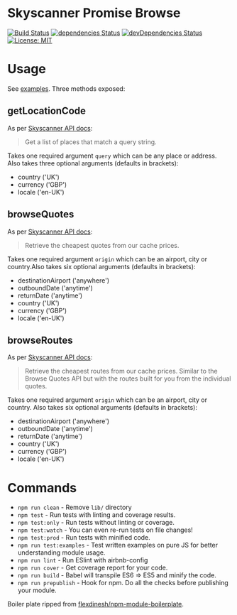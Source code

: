 # Skyscanner Promise Browse

[![Build Status](https://travis-ci.org/flexdinesh/npm-module-boilerplate.svg?branch=master)](https://travis-ci.org/flexdinesh/npm-module-boilerplate) [![dependencies Status](https://david-dm.org/flexdinesh/npm-module-boilerplate/status.svg)](https://david-dm.org/flexdinesh/npm-module-boilerplate) [![devDependencies Status](https://david-dm.org/flexdinesh/npm-module-boilerplate/dev-status.svg)](https://david-dm.org/flexdinesh/npm-module-boilerplate?type=dev) [![License: MIT](https://img.shields.io/badge/License-MIT-blue.svg)](https://opensource.org/licenses/MIT)

# Usage

See [examples](examples/example.js).
Three methods exposed: 

## getLocationCode
As per [Skyscanner API docs](https://skyscanner.github.io/slate/?_ga=1.104705984.172843296.1446781555#list-of-places):
> Get a list of places that match a query string.

Takes one required argument `query` which can be any place or address. Also takes three optional arguments (defaults in brackets):
- country ('UK')
- currency ('GBP')
- locale ('en-UK')
## browseQuotes
As per [Skyscanner API docs](https://skyscanner.github.io/slate/?_ga=1.104705984.172843296.1446781555#browse-quotes):
> Retrieve the cheapest quotes from our cache prices.

Takes one required argument `origin` which can be an airport, city or country.Also takes six optional arguments (defaults in brackets):
- destinationAirport ('anywhere')
- outboundDate ('anytime')
- returnDate ('anytime')
- country ('UK')
- currency ('GBP')
- locale ('en-UK')

## browseRoutes
As per [Skyscanner API docs](https://skyscanner.github.io/slate/?_ga=1.104705984.172843296.1446781555#browse-routes):
> Retrieve the cheapest routes from our cache prices. Similar to the Browse Quotes API but with the routes built for you from the individual quotes.

Takes one required argument `origin` which can be an airport, city or country.
Also takes six optional arguments (defaults in brackets):
- destinationAirport ('anywhere')
- outboundDate ('anytime')
- returnDate ('anytime')
- country ('UK')
- currency ('GBP')
- locale ('en-UK')


# Commands
- `npm run clean` - Remove `lib/` directory
- `npm test` - Run tests with linting and coverage results.
- `npm test:only` - Run tests without linting or coverage.
- `npm test:watch` - You can even re-run tests on file changes!
- `npm test:prod` - Run tests with minified code.
- `npm run test:examples` - Test written examples on pure JS for better understanding module usage.
- `npm run lint` - Run ESlint with airbnb-config
- `npm run cover` - Get coverage report for your code.
- `npm run build` - Babel will transpile ES6 => ES5 and minify the code.
- `npm run prepublish` - Hook for npm. Do all the checks before publishing your module.

Boiler plate ripped from [flexdinesh/npm-module-boilerplate](https://github.com/flexdinesh/npm-module-boilerplate).
